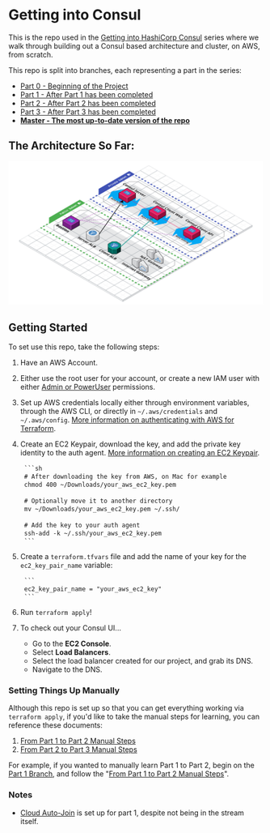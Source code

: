 # Getting into Consul

This is the repo used in the [Getting into HashiCorp Consul](https://www.youtube.com/playlist?list=PL81sUbsFNc5b8i2g2sB_tG-PuZxEdlDpK) series where we walk through building out a Consul based architecture and cluster, on AWS, from scratch.

This repo is split into branches, each representing a part in the series:

- [Part 0 - Beginning of the Project](https://github.com/jcolemorrison/getting-into-consul/tree/part-0)
- [Part 1 - After Part 1 has been completed](https://github.com/jcolemorrison/getting-into-consul/tree/part-1)
- [Part 2 - After Part 2 has been completed](https://github.com/jcolemorrison/getting-into-consul/tree/part-2)
- [Part 3 - After Part 3 has been completed](https://github.com/jcolemorrison/getting-into-consul/tree/part-3)
- **[Master - The most up-to-date version of the repo](https://github.com/jcolemorrison/getting-into-consul)**

## The Architecture So Far:

![Getting into Consul Infrastructure](docs/getting-into-consul-part-3.png)

## Getting Started

To set use this repo, take the following steps:

1. Have an AWS Account.

2. Either use the root user for your account, or create a new IAM user with either [Admin or PowerUser](https://docs.aws.amazon.com/IAM/latest/UserGuide/access_policies_job-functions.html#jf_developer-power-user) permissions.

3. Set up AWS credentials locally either through environment variables, through the AWS CLI, or directly in `~/.aws/credentials` and `~/.aws/config`.  [More information on authenticating with AWS for Terraform](https://registry.terraform.io/providers/hashicorp/aws/latest/docs#authentication).

4. Create an EC2 Keypair, download the key, and add the private key identity to the auth agent.  [More information on creating an EC2 Keypair](https://docs.aws.amazon.com/AWSEC2/latest/UserGuide/ec2-key-pairs.html).

		```sh
		# After downloading the key from AWS, on Mac for example
		chmod 400 ~/Downloads/your_aws_ec2_key.pem
		
		# Optionally move it to another directory
		mv ~/Downloads/your_aws_ec2_key.pem ~/.ssh/

		# Add the key to your auth agent
		ssh-add -k ~/.ssh/your_aws_ec2_key.pem
		```

5. Create a `terraform.tfvars` file and add the name of your key for the `ec2_key_pair_name` variable:

		```
		ec2_key_pair_name = "your_aws_ec2_key"
		```

6. Run `terraform apply`!

7. To check out your Consul UI...

	- Go to the **EC2 Console**.
	- Select **Load Balancers**.
	- Select the load balancer created for our project, and grab its DNS.
	- Navigate to the DNS.

### Setting Things Up Manually

Although this repo is set up so that you can get everything working via `terraform apply`, if you'd like to take the manual steps for learning, you can reference these documents:

1. [From Part 1 to Part 2 Manual Steps](part-2-manual-steps.md)
2. [From Part 2 to Part 3 Manual Steps](part-2-manual-steps.md)

For example, if you wanted to manually learn Part 1 to Part 2, begin on the [Part 1 Branch](https://github.com/jcolemorrison/getting-into-consul/tree/part-1), and follow the "[From Part 1 to Part 2 Manual Steps](part-2-manual-steps.md)".

### Notes

- [Cloud Auto-Join](https://www.consul.io/docs/install/cloud-auto-join) is set up for part 1, despite not being in the stream itself.
